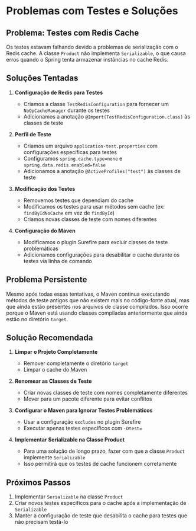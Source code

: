 # Problemas com Testes e Soluções

## Problema: Testes com Redis Cache

Os testes estavam falhando devido a problemas de serialização com o Redis cache. A classe `Product` não implementa `Serializable`, o que causa erros quando o Spring tenta armazenar instâncias no cache Redis.

## Soluções Tentadas

1. **Configuração de Redis para Testes**
   - Criamos a classe `TestRedisConfiguration` para fornecer um `NoOpCacheManager` durante os testes
   - Adicionamos a anotação `@Import(TestRedisConfiguration.class)` às classes de teste

2. **Perfil de Teste**
   - Criamos um arquivo `application-test.properties` com configurações específicas para testes
   - Configuramos `spring.cache.type=none` e `spring.data.redis.enabled=false`
   - Adicionamos a anotação `@ActiveProfiles("test")` às classes de teste

3. **Modificação dos Testes**
   - Removemos testes que dependiam do cache
   - Modificamos os testes para usar métodos sem cache (ex: `findByIdNoCache` em vez de `findById`)
   - Criamos novas classes de teste com nomes diferentes

4. **Configuração do Maven**
   - Modificamos o plugin Surefire para excluir classes de teste problemáticas
   - Adicionamos configurações para desabilitar o cache durante os testes via linha de comando

## Problema Persistente

Mesmo após todas essas tentativas, o Maven continua executando métodos de teste antigos que não existem mais no código-fonte atual, mas que ainda estão presentes nos arquivos de classe compilados. Isso ocorre porque o Maven está usando classes compiladas anteriormente que ainda estão no diretório `target`.

## Solução Recomendada

1. **Limpar o Projeto Completamente**
   - Remover completamente o diretório `target`
   - Limpar o cache do Maven

2. **Renomear as Classes de Teste**
   - Criar novas classes de teste com nomes completamente diferentes
   - Mover para um pacote diferente para evitar conflitos

3. **Configurar o Maven para Ignorar Testes Problemáticos**
   - Usar a configuração `excludes` no plugin Surefire
   - Executar apenas testes específicos com `-Dtest=`

4. **Implementar Serializable na Classe Product**
   - Para uma solução de longo prazo, fazer com que a classe `Product` implemente `Serializable`
   - Isso permitirá que os testes de cache funcionem corretamente

## Próximos Passos

1. Implementar `Serializable` na classe `Product`
2. Criar novos testes específicos para o cache após a implementação de `Serializable`
3. Manter a configuração de teste que desabilita o cache para testes que não precisam testá-lo
